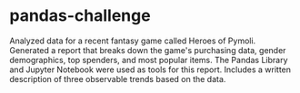 # pandas-challenge
Analyzed data for a recent fantasy game called Heroes of Pymoli. Generated a report that breaks down the game's purchasing data, gender demographics, top spenders, and most popular items. The Pandas Library and Jupyter Notebook were used as tools for this report. Includes a written description of three observable trends based on the data. 
